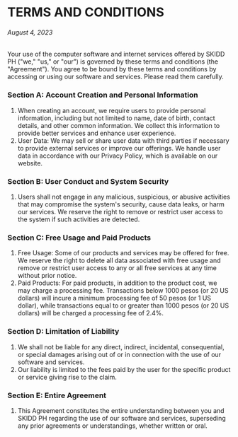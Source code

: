 # TERMS AND CONDITIONS
###### August 4, 2023

Your use of the computer software and internet services offered by SKIDD PH ("we," "us," or "our") is governed by these terms and conditions (the "Agreement"). You agree to be bound by these terms and conditions by accessing or using our software and services. Please read them carefully.
### Section A: Account Creation and Personal Information
 1. When creating an account, we require users to provide personal information, including but not limited to name, date of birth, contact details, and other common information. We collect this information to provide better services and enhance user experience.
 2. User Data: We may sell or share user data with third parties if necessary to provide external services or improve our offerings. We handle user data in accordance with our Privacy Policy, which is available on our website.
### Section B: User Conduct and System Security
 1. Users shall not engage in any malicious, suspicious, or abusive activities that may compromise the system's security, cause data leaks, or harm our services. We reserve the right to remove or restrict user access to the system if such activities are detected.
### Section C: Free Usage and Paid Products
 1. Free Usage: Some of our products and services may be offered for free. We reserve the right to delete all data associated with free usage and remove or restrict user access to any or all free services at any time without prior notice.
 2. Paid Products: For paid products, in addition to the product cost, we may charge a processing fee. Transactions below 1000 pesos (or 20 US dollars) will incure a minimum processing fee of 50 pesos (or 1 US dollar), while transactions equal to or greater than 1000 pesos (or 20 US dollars) will be charged a processing fee of 2.4%.
### Section D: Limitation of Liability
 1. We shall not be liable for any direct, indirect, incidental, consequential, or special damages arising out of or in connection with the use of our software and services.
 2. Our liability is limited to the fees paid by the user for the specific product or service giving rise to the claim.
### Section E: Entire Agreement
 1. This Agreement constitutes the entire understanding between you and SKIDD PH regarding the use of our software and services, superseding any prior agreements or understandings, whether written or oral.